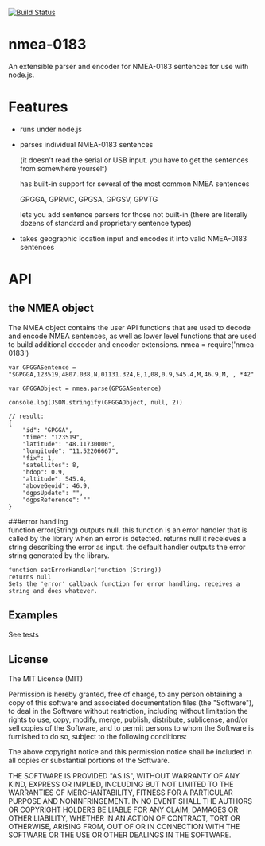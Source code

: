 
[![Build Status](https://api.travis-ci.org/nherment/node-nmea.png?branch=master)](https://travis-ci.org/nherment/node-nmea)

nmea-0183
=========

An extensible parser and encoder for NMEA-0183 sentences for use with node.js.

Features
========

* runs under node.js
* parses individual NMEA-0183 sentences

    (it doesn't read the serial or USB input. you have to get the sentences from somewhere yourself)

    has built-in support for several of the most common NMEA sentences

    GPGGA, GPRMC, GPGSA, GPGSV, GPVTG

    lets you add sentence parsers for those not built-in (there are literally dozens of standard and proprietary sentence types)
* takes geographic location input and encodes it into valid NMEA-0183 sentences
 
API
===

the NMEA object
-----------------------

The NMEA object contains the user API functions that are used to decode and encode NMEA sentences, as well as lower level functions that are used to build additional decoder and encoder extensions.
    nmea = require('nmea-0183')
    
    var GPGGASentence = "$GPGGA,123519,4807.038,N,01131.324,E,1,08,0.9,545.4,M,46.9,M, , *42"

    var GPGGAObject = nmea.parse(GPGGASentence)
    
    console.log(JSON.stringify(GPGGAObject, null, 2))
    
    // result:
    {
        "id": "GPGGA",
        "time": "123519",
        "latitude": "48.11730000",
        "longitude": "11.52206667",
        "fix": 1,
        "satellites": 8,
        "hdop": 0.9,
        "altitude": 545.4,
        "aboveGeoid": 46.9,
        "dgpsUpdate": "",
        "dgpsReference": ""
    }

###error handling  
    function error(String) outputs null. this function is an error handler that is called by the library when an error is detected.
    returns null
    it receieves a string describing the error as input.
    the default handler outputs the error string generated by the library.
    
    function setErrorHandler(function (String)) 
    returns null
    Sets the 'error' callback function for error handling. receives a string and does whatever. 


Examples
--------

See tests

License
-------

The MIT License (MIT)

Permission is hereby granted, free of charge, to any person obtaining a copy of this software and associated documentation files (the "Software"), to deal in the Software without restriction, including without limitation the rights to use, copy, modify, merge, publish, distribute, sublicense, and/or sell copies of the Software, and to permit persons to whom the Software is furnished to do so, subject to the following conditions:

The above copyright notice and this permission notice shall be included in all copies or substantial portions of the Software.

THE SOFTWARE IS PROVIDED "AS IS", WITHOUT WARRANTY OF ANY KIND, EXPRESS OR IMPLIED, INCLUDING BUT NOT LIMITED TO THE WARRANTIES OF MERCHANTABILITY, FITNESS FOR A PARTICULAR PURPOSE AND NONINFRINGEMENT. IN NO EVENT SHALL THE AUTHORS OR COPYRIGHT HOLDERS BE LIABLE FOR ANY CLAIM, DAMAGES OR OTHER LIABILITY, WHETHER IN AN ACTION OF CONTRACT, TORT OR OTHERWISE, ARISING FROM, OUT OF OR IN CONNECTION WITH THE SOFTWARE OR THE USE OR OTHER DEALINGS IN THE SOFTWARE.
